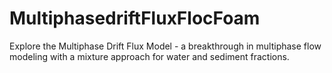 # MultiphasedriftFluxFlocFoam
Explore the Multiphase Drift Flux Model - a breakthrough in multiphase flow modeling with a mixture approach for water and sediment fractions.
